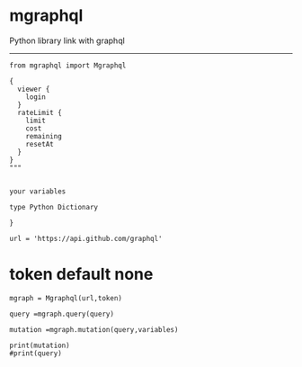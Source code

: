 # mgraphql
Python library link with graphql

------------------------------------------------

```from mgraphql import Mgraphql```

```query ="""
{
  viewer {
    login
  }
  rateLimit {
    limit
    cost
    remaining
    resetAt
  }
}
"""
```

``` variables = {

your variables

type Python Dictionary 

}
```

```
url = 'https://api.github.com/graphql'
```

# token default none
```
mgraph = Mgraphql(url,token)
```

```
query =mgraph.query(query)
```

```
mutation =mgraph.mutation(query,variables)
```

```
print(mutation)
#print(query)
```
